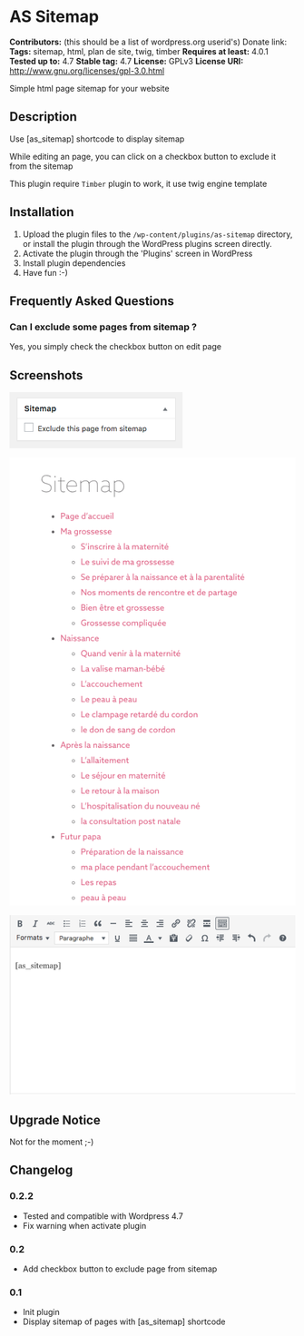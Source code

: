 # AS Sitemap
**Contributors:** (this should be a list of wordpress.org userid's)
Donate link:
**Tags:** sitemap, html, plan de site, twig, timber
**Requires at least:** 4.0.1
**Tested up to:** 4.7
**Stable tag:** 4.7
**License:** GPLv3
**License URI:** http://www.gnu.org/licenses/gpl-3.0.html

Simple html page sitemap for your website


## Description

Use [as_sitemap] shortcode to display sitemap

While editing an page, you can click on a checkbox button to exclude it from the sitemap

This plugin require `Timber` plugin to work, it use twig engine template


## Installation

1. Upload the plugin files to the `/wp-content/plugins/as-sitemap` directory, or install the plugin through the WordPress plugins screen directly.
2. Activate the plugin through the 'Plugins' screen in WordPress
3. Install plugin dependencies
4. Have fun :-)



## Frequently Asked Questions


### Can I exclude some pages from sitemap ?

Yes, you simply check the checkbox button on edit page



## Screenshots

![Alt text](/assets/screenshot-1.png?raw=true "Exclude page from sitemap")

![Alt text](/assets/screenshot-2.png?raw=true "Sitemap example")

![Alt text](/assets/screenshot-3.png?raw=true "Sitemap shortcode")



## Upgrade Notice ##

Not for the moment ;-)



## Changelog

### 0.2.2
* Tested and compatible with Wordpress 4.7
* Fix warning when activate plugin

### 0.2
* Add checkbox button to exclude page from sitemap


### 0.1
* Init plugin
* Display sitemap of pages with [as_sitemap] shortcode

